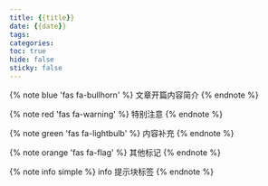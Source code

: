 ```yaml
---
title: {{title}}
date: {{date}}
tags:
categories: 
toc: true
hide: false
sticky: false
---
```


{% note blue 'fas fa-bullhorn' %}
文章开篇内容简介
{% endnote %}

{% note red 'fas fa-warning' %}
特别注意
{% endnote %}

{% note green 'fas fa-lightbulb' %}
内容补充
{% endnote %}

{% note orange 'fas fa-flag' %}
其他标记
{% endnote %}

{% note info simple %} 
info 提示块标签
{% endnote %}